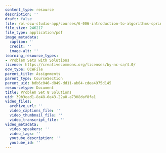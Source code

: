 ```yaml
---
content_type: resource
description: ''
draft: false
file: /ol-ocw-studio-app/courses/6-006-introduction-to-algorithms-spring-2020/39b3ead18e480e4322a8a7308daf8fa1_MIT6_006S20_ps8_solutions.pdf
file_size: 246217
file_type: application/pdf
image_metadata:
  caption: ''
  credit: ''
  image-alt: ''
learning_resource_types:
- Problem Sets with Solutions
license: https://creativecommons.org/licenses/by-nc-sa/4.0/
ocw_type: OCWFile
parent_title: Assignments
parent_type: CourseSection
parent_uid: bdb6c046-d849-dd11-ab64-cdea4975d145
resourcetype: Document
title: Problem Set 8 Solutions
uid: 39b3ead1-8e48-0e43-22a8-a7308daf8fa1
video_files:
  archive_url: ''
  video_captions_file: ''
  video_thumbnail_file: ''
  video_transcript_file: ''
video_metadata:
  video_speakers: ''
  video_tags: ''
  youtube_description: ''
  youtube_id: ''
---
```

